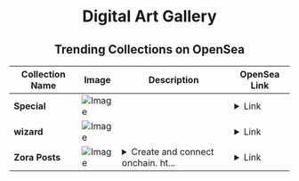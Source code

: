 <div align="center">

# Digital Art Gallery

## Trending Collections on OpenSea

| Collection Name                       | Image                                                                                     | Description                       | OpenSea Link                                                                                          |
|---------------------------------------|-------------------------------------------------------------------------------------------|-----------------------------------|--------------------------------------------------------------------------------------------------------|
| **Special** | ![Image](https://i.seadn.io/s/raw/files/a209d8b766bd343bf7ca0b618263a75f.jpg?w=500&auto=format?w=200&auto=format) |  | <details><summary>Link</summary>[Special](https://opensea.io/collection/special-89)</details> |
| **wizard** | ![Image](https://i.seadn.io/s/raw/files/131772b8c7f26510f639eed12a29d4cb.png?w=500&auto=format?w=200&auto=format) |  | <details><summary>Link</summary>[wizard](https://opensea.io/collection/wizard-100)</details> |
| **Zora Posts** | ![Image](https://i.seadn.io/s/raw/files/45e7fac6bc95c2e9307c3059379fbda5.jpg?w=500&auto=format?w=200&auto=format) | <details><summary>Create and connect onchain. ht...</summary>Create and connect onchain. https://zora.co</details> | <details><summary>Link</summary>[Zora Posts](https://opensea.io/collection/zora-posts-12634)</details> |

</div>